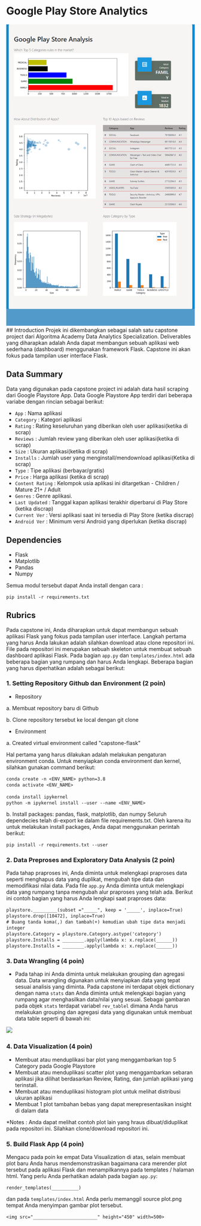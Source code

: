 # Google Play Store Analytics
<img src="https://github.com/takdirzd/dashboard-flask-ui/blob/main/full_capstone.png">
## Introduction
Projek ini dikembangkan sebagai salah satu capstone project dari Algoritma Academy Data Analytics Specialization. Deliverables yang diharapkan adalah Anda dapat membangun sebuah aplikasi web sederhana (dashboard) menggunakan framework Flask. Capstone ini akan fokus pada tampilan user interface Flask. 

## Data Summary
Data yang digunakan pada capstone project ini adalah data hasil scraping dari Google Playstore App. Data Google Playstore App terdiri dari beberapa variabe dengan rincian sebagai berikut:
- `App` : Nama aplikasi                
- `Category` : Kategori aplikasi
- `Rating` : Rating keseluruhan yang diberikan oleh user aplikasi(ketika di scrap)
- `Reviews` : Jumlah review yang diberikan oleh user aplikasi(ketika di scrap)
- `Size` : Ukuran aplikasi(ketika di scrap)           
- `Installs` : Jumlah user yang menginstall/mendownload aplikasi(Ketika di scrap)     
- `Type` : Tipe aplikasi (berbayar/gratis)       
- `Price` : Harga aplikasi (ketika di scrap)        
- `Content Rating` : Kelompok usia aplikasi ini ditargetkan - Children / Mature 21+ / Adult   
- `Genres` : Genre aplikasi.        
- `Last Updated` : Tanggal kapan aplikasi terakhir diperbarui di Play Store (ketika discrap) 
- `Current Ver` : Versi aplikasi saat ini tersedia di Play Store (ketika discrap)   
- `Android Ver` : Minimum versi Android yang diperlukan (ketika discrap) 

## Dependencies
- Flask
- Matplotlib
- Pandas
- Numpy

Semua modul tersebut dapat Anda install dengan cara :
```
pip install -r requirements.txt
```

## Rubrics
Pada capstone ini, Anda diharapkan untuk dapat membangun sebuah aplikasi Flask yang fokus pada tampilan user interface. Langkah pertama yang harus Anda lakukan adalah silahkan download atau clone repositori ini. File pada repositori ini merupakan sebuah skeleton untuk membuat sebuah dashboard aplikasi Flask. Pada bagian `app.py` dan `templates/index.html` ada beberapa bagian yang rumpang dan harus Anda lengkapi. Beberapa bagian yang harus diperhatikan adalah sebagai berikut:

### 1. Setting Repository Github dan Environment (2 poin)
- Repository 

a. Membuat repository baru di Github

b. Clone repository tersebut ke local dengan git clone
- Environment 

a. Created virtual environment called "capstone-flask"

Hal pertama yang harus dilakukan adalah melakukan pengaturan environment conda. Untuk menyiapkan conda environment dan kernel, silahkan gunakan command berikut:
```
conda create -n <ENV_NAME> python=3.8
conda activate <ENV_NAME>

conda install ipykernel
python -m ipykernel install --user --name <ENV_NAME>
```

b. Install packages: pandas, flask, matplotlib, dan numpy
Seluruh dependecies telah di-export ke dalam file requirements.txt. Oleh karena itu untuk melakukan install packages, Anda dapat menggunakan perintah berikut:
```
pip install -r requirements.txt --user
```

### 2. Data Preproses and Exploratory Data Analysis (2 poin)
Pada tahap praproses ini, Anda diminta untuk melengkapi praproses data seperti menghapus data yang duplikat, mengubah tipe data dan memodifikasi nilai data. Pada file `app.py` Anda diminta untuk melengkapi data yang rumpang tanpa mengubah alur praproses yang telah ada.
Berikut ini contoh bagian yang harus Anda lengkapi saat praproses data:
```
playstore._________(subset ="_____", keep = '_____', inplace=True) 
playstore.drop([10472], inplace=True)
# Buang tanda koma(,) dan tambah(+) kemudian ubah tipe data menjadi integer
playstore.Category = playstore.Category.astype('category')
playstore.Installs = ________.apply(lambda x: x.replace(______))
playstore.Installs = ________.apply(lambda x: x.replace(______))
```
### 3. Data Wrangling (4 poin)
- Pada tahap ini Anda diminta untuk melakukan grouping dan agregasi data. Data wrangling digunakan untuk menyiapkan data yang tepat sesuai analisis yang diminta. Pada capstone ini terdapat objek dictionary dengan nama `stats` dan Anda diminta untuk melengkapi bagian yang rumpang agar menghasilkan data/nilai yang sesuai. Sebagai gambaran pada objek `stats` terdapat variabel `rev_tablel` dimana Anda harus melakukan grouping dan agregasi data yang digunakan untuk membuat data table seperti di bawah ini:
<img src="https://raw.githubusercontent.com/fafilia/capstone-UIFlask/master/table_rev.PNG" width=400>

### 4. Data Visualization (4 poin)
- Membuat atau menduplikasi bar plot yang menggambarkan top 5 Category pada Google Playstore
- Membuat atau menduplikasi scatter plot yang menggambarkan sebaran aplikasi jika dilihat berdasarkan Review, Rating, dan jumlah aplikasi yang terinstall.
- Membuat atau menduplikasi histogram plot untuk melihat distribusi ukuran aplikasi 
- Membuat 1 plot tambahan bebas yang dapat merepresentasikan insight di dalam data

*Notes : Anda dapat melihat contoh plot lain yang hraus dibuat/diduplikat pada repositori ini. Silahkan clone/download repositori ini. 

### 5. Build Flask App (4 poin)
Mengacu pada poin ke empat Data Visualization di atas, selain membuat plot baru Anda harus mendemonstrasikan bagaimana cara merender plot tersebut pada aplikasi Flask dan menampilkannya pada templates / halaman html. Yang perlu Anda perhatikan adalah pada bagian `app.py`:
```
render_templates(__________)
```
dan pada `templates/index.html` Anda perlu memanggil source plot.png tempat Anda menyimpan gambar plot tersebut.
```
<img src="________________________" height="450" width=500>
```
